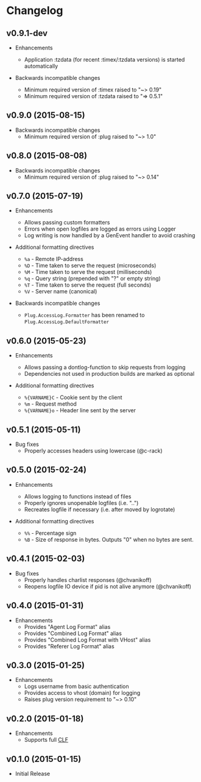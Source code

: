 # Changelog

## v0.9.1-dev

- Enhancements
  - Application :tzdata (for recent :timex/:tzdata versions) is started automatically

- Backwards incompatible changes
  - Minimum required version of :timex raised to "~> 0.19"
  - Minimum required version of :tzdata raised to "=> 0.5.1"

## v0.9.0 (2015-08-15)

- Backwards incompatible changes
  - Minimum required version of :plug raised to "~> 1.0"

## v0.8.0 (2015-08-08)

- Backwards incompatible changes
  - Minimum required version of :plug raised to "~> 0.14"

## v0.7.0 (2015-07-19)

- Enhancements
  - Allows passing custom formatters
  - Errors when open logfiles are logged as errors using Logger
  - Log writing is now handled by a GenEvent handler to avoid crashing

- Additional formatting directives
  - `%a` - Remote IP-address
  - `%D` - Time taken to serve the request (microseconds)
  - `%M` - Time taken to serve the request (milliseconds)
  - `%q` - Query string (prepended with "?" or empty string)
  - `%T` - Time taken to serve the request (full seconds)
  - `%V` - Server name (canonical)

- Backwards incompatible changes
  - `Plug.AccessLog.Formatter` has been renamed to `Plug.AccessLog.DefaultFormatter`

## v0.6.0 (2015-05-23)

- Enhancements
  - Allows passing a dontlog-function to skip requests from logging
  - Dependencies not used in production builds are marked as optional

- Additional formatting directives
  - `%{VARNAME}C` - Cookie sent by the client
  - `%m` - Request method
  - `%{VARNAME}o` - Header line sent by the server

## v0.5.1 (2015-05-11)

- Bug fixes
  - Properly accesses headers using lowercase (@c-rack)

## v0.5.0 (2015-02-24)

- Enhancements
  - Allows logging to functions instead of files
  - Properly ignores unopenable logfiles (i.e. "..")
  - Recreates logfile if necessary (i.e. after moved by logrotate)

- Additional formatting directives
  - `%%` - Percentage sign
  - `%B` - Size of response in bytes. Outputs "0" when no bytes are sent.

## v0.4.1 (2015-02-03)

- Bug fixes
  - Properly handles charlist responses (@chvanikoff)
  - Reopens logfile IO device if pid is not alive anymore (@chvanikoff)

## v0.4.0 (2015-01-31)

- Enhancements
  - Provides "Agent Log Format" alias
  - Provides "Combined Log Format" alias
  - Provides "Combined Log Format with VHost" alias
  - Provides "Referer Log Format" alias

## v0.3.0 (2015-01-25)

- Enhancements
  - Logs username from basic authentication
  - Provides access to vhost (domain) for logging
  - Raises plug version requirement to "~> 0.10"

## v0.2.0 (2015-01-18)

- Enhancements
  - Supports full [CLF](http://en.wikipedia.org/wiki/Common_Log_Format)

## v0.1.0 (2015-01-15)

- Initial Release
